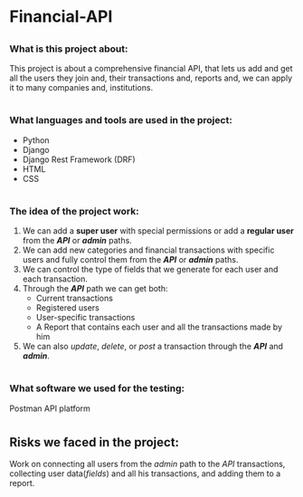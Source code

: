 # Financial-API
##
##
### What is this project about:
This project is about a comprehensive financial API, that lets us add and get all the users they join and, their transactions and, reports and, we can apply it to many companies and, institutions.

#
### What languages and tools are used in the project:
- Python
- Django 
- Django Rest Framework (DRF)
- HTML
- CSS

#
### The idea of the project work:
1. We can add a **super user** with special permissions or add a **regular user** from the **_API_** or **_admin_** paths.
2. We can add new categories and financial transactions with specific users and fully control them from the **_API_** or **_admin_** paths.
3. We can control the type of fields that we generate for each user and each transaction.
4. Through the _**API**_ path we can get both:
   - Current transactions
   - Registered users
   - User-specific transactions
   - A Report that contains each user and all the transactions made by him
5. We can also _update_, _delete_, or _post_ a transaction through the _**API**_ and _**admin**_.

#
### What software we used for the testing:
Postman API platform

#
## Risks we faced in the project:
Work on connecting all users from the _admin_ path to the _API_ transactions, collecting user data(_fields_) and all his transactions, and adding them to a report.
   
